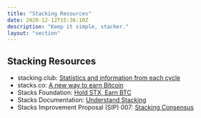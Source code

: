 ```yaml
---
title: "Stacking Resources"
date: 2020-12-12T15:36:10Z
description: "Keep it simple, stacker."
layout: "section"
---
```


## Stacking Resources

- stacking.club: [Statistics and information from each cycle](https://stacking.club)
- stacks.co: [A new way to earn Bitcoin](https://www.stacks.co/stacking)
- Stacks Foundation: [Hold STX, Earn BTC](https://stacks.org/stacking)
- Stacks Documentation: [Understand Stacking](https://docs.blockstack.org/understand-stacks/stacking)
- Stacks Improvement Proposal (SIP) 007: [Stacking Consensus](https://github.com/stacksgov/sips/blob/main/sips/sip-007/sip-007-stacking-consensus.md)
